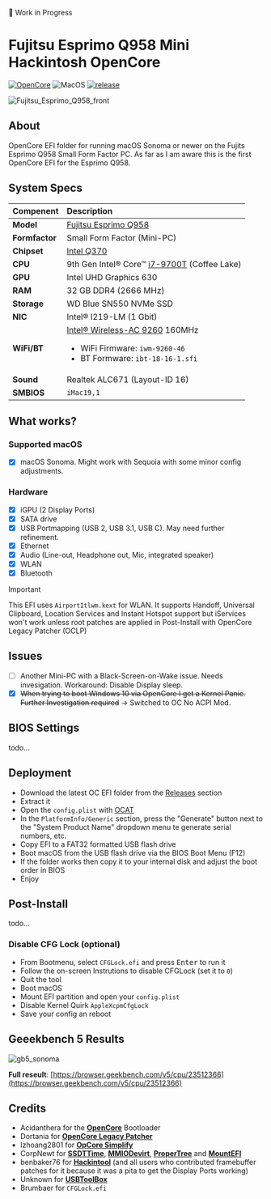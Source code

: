 :construction: Work in Progress

# Fujitsu Esprimo Q958 Mini Hackintosh OpenCore

[![OpenCore](https://img.shields.io/badge/OpenCore-1.0.5-cyan.svg)](https://github.com/acidanthera/OpenCorePkg/releases/latest) ![MacOS](https://img.shields.io/badge/macOS-14.7.5-purple.svg) [![release](https://img.shields.io/badge/Download-latest-success.svg)](https://github.com/5T33Z0/Fujitsu-Esprimo-Q958-Hackintosh-OpenCore/releases)

![Fujitsu_Esprimo_Q958_front](https://github.com/user-attachments/assets/3fc086f2-1be3-4a90-83f9-efdc702d51d2)

## About
OpenCore EFI folder for running macOS Sonoma or newer on the Fujits Esprimo Q958 Small Form Factor PC. As far as I am aware this is the first OpenCore EFI for the Esprimo Q958.

## System Specs

**Compenent**   | Description 
----------------|:--------------------------------|
**Model**       | [Fujitsu Esprimo Q958](https://www.fujitsu.com/id/products/computing/pc/ap/desktops/esprimo-q958/)
**Formfactor**  | Small Form Factor (Mini-PC)
**Chipset**     | [Intel Q370](https://www.intel.com/content/www/us/en/products/sku/133282/intel-q370-chipset/specifications.html)
**CPU**         | 9th Gen Intel® Core™ [i7-9700T](https://www.intel.com/content/www/us/en/products/sku/191048/intel-core-i79700t-processor-12m-cache-up-to-4-30-ghz/specifications.html) (Coffee Lake) 
**GPU**         | Intel UHD Graphics 630 
**RAM**         | 32 GB DDR4 (2666 MHz)
**Storage**     | WD Blue SN550 NVMe SSD       
**NIC**         | Intel® I219-LM (1 Gbit)
**WiFi/BT**     | [Intel® Wireless-AC 9260](https://www.intel.de/content/www/de/de/products/sku/99445/intel-wirelessac-9260/specifications.html) 160MHz <ul> <li> WiFi Firmware: `iwm-9260-46` <li> BT Formware: `ibt-18-16-1.sfi`
**Sound**       | Realtek ALC671 (Layout-ID 16)
**SMBIOS**      | `iMac19,1` 

## What works?

### Supported macOS

- [x] macOS Sonoma. Might work with Sequoia with some minor config adjustments.

### Hardware

- [x] iGPU (2 Display Ports)
- [x] SATA drive
- [x] USB Portmapping (USB 2, USB 3.1, USB C). May need further refinement.
- [x] Ethernet
- [x] Audio (Line-out, Headphone out, Mic, integrated speaker)
- [x] WLAN
- [x] Bluetooth

> [!IMPORTANT]
> 
> This EFI uses `AirportItlwm.kext` for WLAN. It supports Handoff, Universal Clipboard, Location Services and Instant Hotspot support but iServices won't work unless root patches are applied in Post-Install with OpenCore Legacy Patcher (OCLP)

## Issues
- [ ] Another Mini-PC with a Black-Screen-on-Wake issue. Needs invesigation. Workaround: Disable Display sleep.
- [x] ~~When trying to boot Windows 10 via OpenCore I get a Kernel Panic. Further Investigation required~~ &rarr; Switched to OC No ACPI Mod.

## BIOS Settings

todo…

## Deployment
- Download the latest OC EFI folder from the [Releases](https://github.com/5T33Z0/Fujitsu-Esprimo-Q958-Hackintosh-OpenCore/releases) section
- Extract it
- Open the `config.plist` with [OCAT](https://github.com/ic005k/OCAuxiliaryTools)
- In the `PlatformInfo/Generic` section, press the "Generate" button next to the "System Product Name" dropdown menu te generate serial numbers, etc.
- Copy EFI to a FAT32 formatted USB flash drive
- Boot macOS from the USB flash drive via the BIOS Boot Menu (F12)
- If the folder works then copy it to your internal disk and adjust the boot order in BIOS
- Enjoy

## Post-Install

todo…

### Disable CFG Lock (optional)
- From Bootmenu, select `CFGLock.efi` and press <kbd>Enter</kbd> to run it
- Follow the on-screen Instrutions to disable CFGLock (set it to `0`)
- Quit the tool
- Boot macOS
- Mount EFI partition and open your `config.plist`
- Disable Kernel Quirk `AppleXcpmCfgLock`
- Save your config an reboot

## Geeekbench 5 Results

![gb5_sonoma](https://github.com/user-attachments/assets/88c6bd9b-4439-4b85-98e2-81dcdf675da9)

**Full reseult**: [https://browser.geekbench.com/v5/cpu/23512366](https://browser.geekbench.com/v5/cpu/23512366)

## Credits
- Acidanthera for the [**OpenCore**](https://github.com/acidanthera/OpenCorePkg) Bootloader
- Dortania for [**OpenCore Legacy Patcher**](https://github.com/dortania/OpenCore-Legacy-Patcher)
- lzhoang2801 for [**OpCore Simplify**](https://github.com/lzhoang2801/OpCore-Simplify)
- CorpNewt for [**SSDTTime**](https://github.com/corpnewt/SSDTTime), [**MMIODevirt**](https://github.com/corpnewt/MmioDevirt), [**ProperTree**](https://github.com/corpnewt/ProperTree) and [**MountEFI**](https://github.com/corpnewt/MountEFI)
- benbaker76 for [**Hackintool**](https://github.com/benbaker76/Hackintool) (and all users who contributed framebuffer patches for it because it was a pita to get the Display Ports working)
- Unknown for [**USBToolBox**](https://github.com/USBToolBox/tool)
- Brumbaer for `CFGLock.efi`
